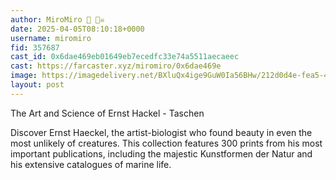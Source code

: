 ```yaml
---
author: MiroMiro 🔵 🏴‍☠️
date: 2025-04-05T08:10:18+0000
username: miromiro
fid: 357687
cast_id: 0x6dae469eb01649eb7ecedfc33e74a5511aecaeec
cast: https://farcaster.xyz/miromiro/0x6dae469e
image: https://imagedelivery.net/BXluQx4ige9GuW0Ia56BHw/212d0d4e-fea5-436b-94a3-75a07e1cc200/original
layout: post
---
```


The Art and Science of Ernst Hackel - Taschen

Discover Ernst Haeckel, the artist-biologist who found beauty in even the most unlikely of creatures. This collection features 300 prints from his most important publications, including the majestic Kunstformen der Natur and his extensive catalogues of marine life.

<img src='https://imagedelivery.net/BXluQx4ige9GuW0Ia56BHw/212d0d4e-fea5-436b-94a3-75a07e1cc200/original' alt='' referrerpolicy='no-referrer'/>
<img src='https://imagedelivery.net/BXluQx4ige9GuW0Ia56BHw/d768095b-15ee-4f7c-9370-dc2c1f864400/original' alt='' referrerpolicy='no-referrer'/>
